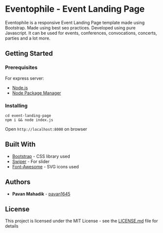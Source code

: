# Eventophile - Event Landing Page

Eventophile is a responsive Event Landing Page template made using Bootstrap. Made using best seo practices. Developed using pure Javascript. It can be used for events, conferences, convocations, concerts, parties and a lot more.

## Getting Started

### Prerequisites

For express server:
* [Node.js](https://github.com/nodejs)
* [Node Package Manager](https://www.npmjs.com/)

### Installing

```
cd event-landing-page
npm i && node index.js
```

Open ```http://localhost:8000``` on browser


## Built With

* [Bootstrap](https://getbootstrap.com) - CSS library used
* [Swiper](https://idangero.us/swiper/) - For slider
* [Font-Awesome](https://fontawesome.com) - SVG icons used


## Authors

* **Pavan Mahadik** - [pavan1645](https://github.com/pavan1645)

## License

This project is licensed under the MIT License - see the [LICENSE.md](LICENSE.md) file for details